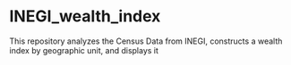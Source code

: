 # INEGI_wealth_index
This repository analyzes the Census Data from INEGI, constructs a wealth index by geographic unit, and displays it
